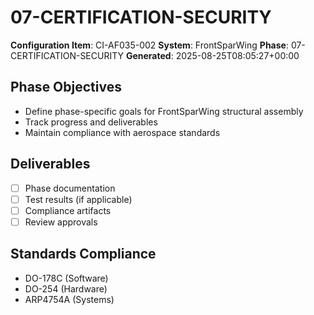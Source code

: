 # 07-CERTIFICATION-SECURITY

**Configuration Item**: CI-AF035-002
**System**: FrontSparWing
**Phase**: 07-CERTIFICATION-SECURITY
**Generated**: 2025-08-25T08:05:27+00:00

## Phase Objectives
- Define phase-specific goals for FrontSparWing structural assembly
- Track progress and deliverables
- Maintain compliance with aerospace standards

## Deliverables
- [ ] Phase documentation
- [ ] Test results (if applicable)
- [ ] Compliance artifacts
- [ ] Review approvals

## Standards Compliance
- DO-178C (Software)
- DO-254 (Hardware)
- ARP4754A (Systems)

